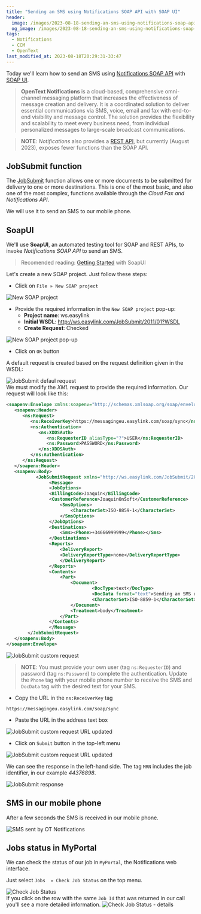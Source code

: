 ```yaml
---
title: "Sending an SMS using Notifications SOAP API with SOAP UI"
header:
  image: /images/2023-08-18-sending-an-sms-using-notifications-soap-api-with-soap-ui/00-sms-in-mobile-phone.jpg
  og_image: /images/2023-08-18-sending-an-sms-using-notifications-soap-api-with-soap-ui/00-sms-in-mobile-phone.jpg
tags:
  - Notifications
  - CCM
  - OpenText  
last_modified_at: 2023-08-18T20:29:31-33:47
---
```


Today we'll learn how to send an SMS using [Notifications SOAP API](https://apiforums.easylink.com/emapidocs/) with [SOAP UI](https://www.soapui.org/).

> **OpenText Notifications** is a cloud-based, comprehensive omni-channel messaging platform that 
> increases the effectiveness of message creation and delivery. It is a coordinated solution to 
> deliver essential communications via SMS, voice, email and fax with end-to-end visibility and 
> message control. The solution provides the flexibility and scalability to meet every business 
> need, from individual personalized messages to large-scale broadcast communications.

> **NOTE**: *Notifications* also provides a 
> [REST API](https://developer.opentext.com/ce/products/notifications), 
> but currently (August 2023), exposes fewer functions than the SOAP API. 

## JobSubmit function

The [JobSubmit](https://apiforums.easylink.com/emapidocs/26/JobSubmit/JobSubmit.html) function allows one 
or more documents to be submitted for delivery to one or more destinations. This is one of the most basic, 
and also one of the most complex, functions available through the *Cloud Fax and Notifications API*.

We will use it to send an SMS to our mobile phone.

## SoapUI

We'll use **SoapUI**, an automated testing tool for SOAP and REST APIs, to invoke 
*Notifications SOAP API* to send an SMS.

> Recomended reading: [Getting Started](https://www.soapui.org/docs/soap-and-wsdl/) with SoapUI

Let's create a new SOAP project. Just follow these steps:

 - Click on `File » New SOAP project`
 
 ![New SOAP project](/images/2023-08-18-sending-an-sms-using-notifications-soap-api-with-soap-ui/01-new-soap-project.png)	  	

 - Provide the required information in the `New SOAP project` pop-up:
    - **Project name**: ws.easylink
	- **Initial WSDL**: http://ws.easylink.com/JobSubmit/2011/01?WSDL
	- **Create Request**: Checked
	
 ![New SOAP project pop-up](/images/2023-08-18-sending-an-sms-using-notifications-soap-api-with-soap-ui/02-new-soap-project-pop-up.png)	  	
 - Click on `OK` button

A default request is created based on the request definition given in the WSDL:

 ![JobSubmit defaul request](/images/2023-08-18-sending-an-sms-using-notifications-soap-api-with-soap-ui/03-jobsubmit-default-request.png)	  	
We must modify the *XML* request to provide the required information. Our request will look like this: 

```xml
<soapenv:Envelope xmlns:soapenv="http://schemas.xmlsoap.org/soap/envelope/" xmlns:ns="http://ws.easylink.com/RequestResponse/2011/01" xmlns:ns1="http://ws.easylink.com/JobSubmit/2011/01">
   <soapenv:Header>
      <ns:Request>
         <ns:ReceiverKey>https://messagingeu.easylink.com/soap/sync</ns:ReceiverKey>
         <ns:Authentication>            
            <ns:XDDSAuth>
               <ns:RequesterID aliasType="?">USER</ns:RequesterID>
               <ns:Password>PASSWORD</ns:Password>
            </ns:XDDSAuth>
         </ns:Authentication>
      </ns:Request>
   </soapenv:Header>
   <soapenv:Body>
		   <JobSubmitRequest xmlns="http://ws.easylink.com/JobSubmit/2011/01">
				<Message>
				<JobOptions>
				<BillingCode>Joaquin</BillingCode>
				<CustomerReference>JoaquinOnSoft</CustomerReference>
					<SmsOptions>
						<CharacterSet>ISO-8859-1</CharacterSet>
					</SmsOptions>
				</JobOptions>
				<Destinations>
					<Sms><Phone>+34666999999</Phone></Sms>
				</Destinations>
				<Reports>
					<DeliveryReport>
					<DeliveryReportType>none</DeliveryReportType>
					</DeliveryReport>
				</Reports>
				<Contents>
					<Part>
						<Document>
								<DocType>text</DocType>
								<DocData format="text">Sending an SMS using Notifications SOAP API with SOAP UI</DocData>	
								<CharacterSet>ISO-8859-1</CharacterSet> 									
						</Document>
						<Treatment>body</Treatment>
					</Part>
				</Contents>
				</Message>
		</JobSubmitRequest>
   </soapenv:Body>
</soapenv:Envelope>

```

 ![JobSubmit custom request](/images/2023-08-18-sending-an-sms-using-notifications-soap-api-with-soap-ui/04-jobsubmit-custom-request.png)	  

> **NOTE**: You must provide your own user (tag `ns:RequesterID`) and password 
> (tag `ns:Password`) to complete the authentication.
> Update the `Phone` tag with your mobile phone number to receive the SMS and 
> `DocData` tag with the desired text for your SMS.

 - Copy the URL in the `ns:ReceiverKey` tag
 
```
https://messagingeu.easylink.com/soap/sync
```
 - Paste the URL in the address text box

 ![JobSubmit custom request URL updated](/images/2023-08-18-sending-an-sms-using-notifications-soap-api-with-soap-ui/05-jobsubmit-custom-request-url-updated.png)	  
 
 - Click on `Submit` button in the top-left menu
 
 ![JobSubmit custom request URL updated](/images/2023-08-18-sending-an-sms-using-notifications-soap-api-with-soap-ui/06-submit-request.png)	   
 
We can see the response in the left-hand side. The tag `MRN` includes the job identifier, in our example *44376898*.

 ![JobSubmit response](/images/2023-08-18-sending-an-sms-using-notifications-soap-api-with-soap-ui/07-jobsubmit-response.png)	   

## SMS in our mobile phone

After a few seconds the SMS is received in our mobile phone.
  
 ![SMS sent by OT Notifications](/images/2023-08-18-sending-an-sms-using-notifications-soap-api-with-soap-ui/08-sms-in-mobile-phone.jpg)  
 
## Jobs status in MyPortal

We can check the status of our job in `MyPortal`, the Notifications web interface.

Just select `Jobs  » Check Job Status` on the top menu.

 ![Check Job Status](/images/2023-08-18-sending-an-sms-using-notifications-soap-api-with-soap-ui/09-check-job-status-my-portal.png)  
If you click on the row with the same `Job Id` that was returned in our call you'll see a more detailed information.
 ![Check Job Status - details](/images/2023-08-18-sending-an-sms-using-notifications-soap-api-with-soap-ui/10-check-job-status-details-my-portal.png)  




